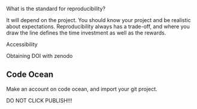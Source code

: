 What is the standard for reproducibility?

It will depend on the project. You should know your project and be realistic about expectations. Reproducibility always has a trade-off, and where you draw the line defines the time investment as well as the rewards.

Accessibility

Obtaining DOI with zenodo


## Code Ocean

Make an account on code ocean, and import your git project.

DO NOT CLICK PUBLISH!!!
